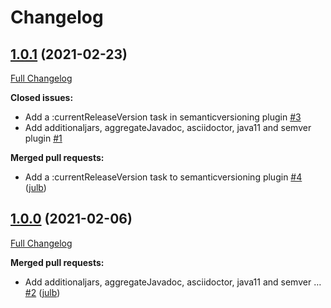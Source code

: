 # Changelog

## [1.0.1](https://github.com/julb/gradle-plugins/tree/1.0.1) (2021-02-23)

[Full Changelog](https://github.com/julb/gradle-plugins/compare/1.0.0...1.0.1)

**Closed issues:**

- Add a :currentReleaseVersion task in semanticversioning plugin [\#3](https://github.com/julb/gradle-plugins/issues/3)
- Add additionaljars, aggregateJavadoc, asciidoctor, java11 and semver plugin [\#1](https://github.com/julb/gradle-plugins/issues/1)

**Merged pull requests:**

- Add a :currentReleaseVersion task to semanticversioning plugin [\#4](https://github.com/julb/gradle-plugins/pull/4) ([julb](https://github.com/julb))

## [1.0.0](https://github.com/julb/gradle-plugins/tree/1.0.0) (2021-02-06)

[Full Changelog](https://github.com/julb/gradle-plugins/compare/4ebbd63dc3068641d475757d92f20e65b2a9885d...1.0.0)

**Merged pull requests:**

- Add additionaljars, aggregateJavadoc, asciidoctor, java11 and semver … [\#2](https://github.com/julb/gradle-plugins/pull/2) ([julb](https://github.com/julb))




